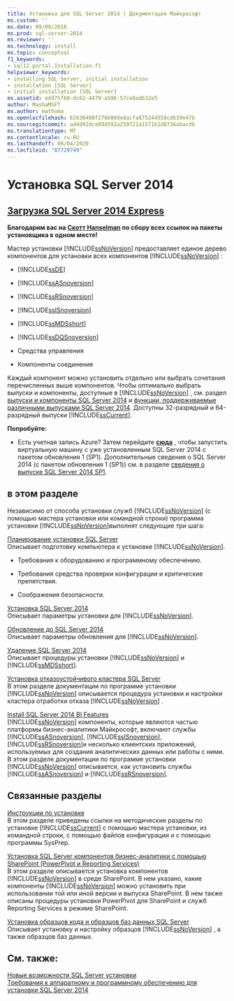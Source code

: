 ```yaml
---
title: Установка для SQL Server 2014 | Документация Майкрософт
ms.custom: ''
ms.date: 09/09/2016
ms.prod: sql-server-2014
ms.reviewer: ''
ms.technology: install
ms.topic: conceptual
f1_keywords:
- sql12.portal.Installation.f1
helpviewer_keywords:
- installing SQL Server, initial installation
- installation [SQL Server]
- initial installation [SQL Server]
ms.assetid: edd75f68-dc62-4479-a596-57ce8ad632e5
author: MashaMSFT
ms.author: mathoma
ms.openlocfilehash: 62630400f276b00de8acfa875244558cdb39e47b
ms.sourcegitcommit: ad4d92dce894592a259721a1571b1d8736abacdb
ms.translationtype: MT
ms.contentlocale: ru-RU
ms.lasthandoff: 08/04/2020
ms.locfileid: "87729749"
---
```

# <a name="installation-for-sql-server-2014"></a>Установка SQL Server 2014
 ## <a name="download-sql-server-2014-express"></a>[Загрузка SQL Server 2014 Express](http://www.hanselman.com/blog/DownloadSQLServerExpress.aspx)
  **Благодарим вас на [Скотт Hanselman](http://www.hanselman.com/) по сбору всех ссылок на пакеты установщика в одном месте!**
  
  Мастер установки [!INCLUDE[ssNoVersion](../../includes/ssnoversion-md.md)] предоставляет единое дерево компонентов для установки всех компонентов [!INCLUDE[ssNoVersion](../../includes/ssnoversion-md.md)] :  
  
-   [!INCLUDE[ssDE](../../includes/ssde-md.md)]  
  
-   [!INCLUDE[ssASnoversion](../../includes/ssasnoversion-md.md)]  
  
-   [!INCLUDE[ssRSnoversion](../../includes/ssrsnoversion-md.md)]  
  
-   [!INCLUDE[ssISnoversion](../../includes/ssisnoversion-md.md)]  
  
-   [!INCLUDE[ssMDSshort](../../includes/ssmdsshort-md.md)]  
  
-   [!INCLUDE[ssDQSnoversion](../../includes/ssdqsnoversion-md.md)]  
  
-   Средства управления  
  
-   Компоненты соединения  
  
 Каждый компонент можно установить отдельно или выбрать сочетания перечисленных выше компонентов. Чтобы оптимально выбрать выпуски и компоненты, доступные в [!INCLUDE[ssNoVersion](../../includes/ssnoversion-md.md)] , см. раздел [выпуски и компоненты SQL Server 2014](../../sql-server/editions-and-components-of-sql-server-2016.md) и [функции, поддерживаемые различными выпусками SQL Server 2014](../../getting-started/features-supported-by-the-editions-of-sql-server-2014.md). Доступны 32-разрядный и 64-разрядный выпуски [!INCLUDE[ssCurrent](../../includes/sscurrent-md.md)].
 
 **Попробуйте:**  
  
-   Есть учетная запись Azure?  Затем перейдите **[сюда](https://ms.portal.azure.com/?flight=1#create/Microsoft.SQLServer2016RTMEnterpriseWindowsServer2012R2)** , чтобы запустить виртуальную машину с уже установленным SQL Server 2014 с пакетом обновления 1 (SP1). Дополнительные сведения о SQL Server 2014 (с пакетом обновления 1 (SP1)) см. в разделе [сведения о выпуске SQL Server 2014 SP1](https://support.microsoft.com/kb/3058865).  
  
## <a name="in-this-section"></a>в этом разделе  
 Независимо от способа установки служб [!INCLUDE[ssNoVersion](../../includes/ssnoversion-md.md)] (с помощью мастера установки или командной строки) программа установки [!INCLUDE[ssNoVersion](../../includes/ssnoversion-md.md)]выполнят следующие три шага:  
  
 [Планирование установки SQL Server](../../sql-server/install/planning-a-sql-server-installation.md)  
 Описывает подготовку компьютера к установке [!INCLUDE[ssNoVersion](../../includes/ssnoversion-md.md)].  
  
-   Требования к оборудованию и программному обеспечению.  
  
-   Требования средства проверки конфигурации и критические препятствия.  
  
-   Соображения безопасности.  
  
 [Установка SQL Server 2014](install-sql-server.md)  
 Описывает параметры установки для [!INCLUDE[ssNoVersion](../../includes/ssnoversion-md.md)].  
  
 [Обновление до SQL Server 2014](upgrade-sql-server.md)  
 Описывает параметры обновления для [!INCLUDE[ssNoVersion](../../includes/ssnoversion-md.md)].  
  
 [Удаление SQL Server 2014](../../sql-server/install/uninstall-sql-server.md)  
 Описывает процедуры установки [!INCLUDE[ssNoVersion](../../includes/ssnoversion-md.md)] и [!INCLUDE[ssMDSshort](../../includes/ssmdsshort-md.md)].  
  
 [Установка отказоустойчивого кластера SQL Server](../../sql-server/failover-clusters/install/sql-server-failover-cluster-installation.md)  
 В этом разделе документации по программе установки [!INCLUDE[ssNoVersion](../../includes/ssnoversion-md.md)] описывается процедура установки и настройки кластера отработки отказа [!INCLUDE[ssNoVersion](../../includes/ssnoversion-md.md)] .  
  
 [Install SQL Server 2014 BI Features](../../sql-server/install/install-sql-server-business-intelligence-features.md)  
 [!INCLUDE[ssNoVersion](../../includes/ssnoversion-md.md)] компоненты, которые являются частью платформы бизнес-аналитики Майкрософт, включают службы [!INCLUDE[ssASnoversion](../../includes/ssasnoversion-md.md)], [!INCLUDE[ssISnoversion](../../includes/ssisnoversion-md.md)], [!INCLUDE[ssRSnoversion](../../includes/ssrsnoversion-md.md)]и несколько клиентских приложений, используемых для создания аналитических данных или работы с ними. В этом разделе документации по программе установки [!INCLUDE[ssNoVersion](../../includes/ssnoversion-md.md)] описывается, как установить службы [!INCLUDE[ssASnoversion](../../includes/ssasnoversion-md.md)] и [!INCLUDE[ssRSnoversion](../../includes/ssrsnoversion-md.md)].  
  
## <a name="related-sections"></a>Связанные разделы  
 [Инструкции по установке](../../sql-server/install/installation-how-to-topics.md)  
 В этом разделе приведены ссылки на методические разделы по установке [!INCLUDE[ssCurrent](../../includes/sscurrent-md.md)] с помощью мастера установки, из командной строки, с помощью файлов конфигурации и с помощью программы SysPrep.  
  
 [Установка SQL Server компонентов бизнес-аналитики с помощью SharePoint &#40;PowerPivot и Reporting Services&#41;](../../sql-server/install/install-sql-server-bi-features-sharepoint-powerpivot-reporting-services.md)  
 В этом разделе описывается установка компонентов [!INCLUDE[ssNoVersion](../../includes/ssnoversion-md.md)] в среде SharePoint. В нем указано, какие компоненты [!INCLUDE[ssNoVersion](../../includes/ssnoversion-md.md)] можно установить при использовании той или иной версии и выпуска SharePoint. В нем также описаны процедуры установки PowerPivot для SharePoint и служб Reporting Services в режиме SharePoint.  
  
 [Установка образцов кода и образцов баз данных SQL Server](https://sqlserversamples.codeplex.com/)  
 Описывает установку и настройку образцов [!INCLUDE[ssNoVersion](../../includes/ssnoversion-md.md)] , а также образцов баз данных.  
  
## <a name="see-also"></a>См. также:  
 [Новые возможности SQL Server установки](../../sql-server/install/what-s-new-in-sql-server-installation.md)   
 [Требования к аппаратному и программному обеспечению для установки SQL Server 2014](../../sql-server/install/hardware-and-software-requirements-for-installing-sql-server.md)  
  
